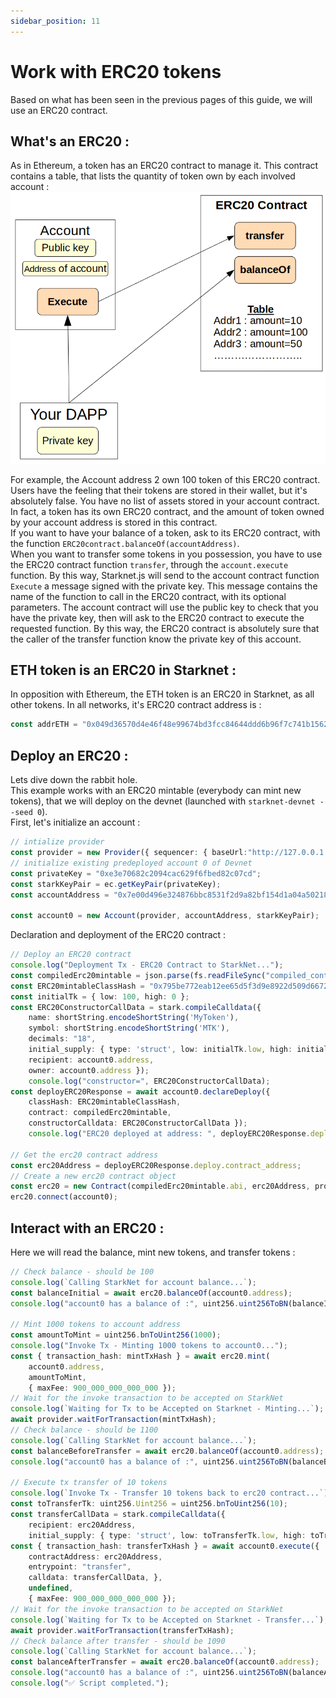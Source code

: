 ```yaml
---
sidebar_position: 11
---
```

# Work with ERC20 tokens
Based on what has been seen in the previous pages of this guide, we will use an ERC20 contract.
## What's an ERC20 :
As in Ethereum, a token has an ERC20 contract to manage it. This contract contains a table, that lists the quantity of token own by each involved account :
![](./pictures/ERC20.png)

For example, the Account address 2 own 100 token of this ERC20 contract.  
Users have the feeling that their tokens are stored in their wallet, but it's absolutely false. You have no list of assets stored in your account contract. In fact, a token has its own ERC20 contract, and the amount of token owned by your account address is stored in this contract.  
If you want to have your balance of a token, ask to its ERC20 contract, with the function `ERC20contract.balanceOf(accountAddress)`.  
When you want to transfer some tokens in you possession, you have to use the ERC20 contract function `transfer`, through the `account.execute` function. By this way, Starknet.js will send to the account contract function `Execute` a message signed with the private key. This message contains the name of the function to call in the ERC20 contract, with its optional parameters. The account contract will use the public key to check that you have the private key, then will ask to the ERC20 contract to execute the requested function. By this way, the ERC20 contract is absolutely sure that the caller of the transfer function know the private key of this account.

## ETH token is an ERC20 in Starknet :
In opposition with Ethereum, the ETH token is an ERC20 in Starknet, as all other tokens. In all networks, it's ERC20 contract address is : 
```typescript
const addrETH = "0x049d36570d4e46f48e99674bd3fcc84644ddd6b96f7c741b1562b82f9e004dc7";
```

## Deploy an ERC20 :
Lets dive down the rabbit hole.  
This example works with an ERC20 mintable (everybody can mint new tokens), that we will deploy on the devnet (launched with `starknet-devnet --seed 0`).   
First, let's initialize an account :
```typescript
// intialize provider
const provider = new Provider({ sequencer: { baseUrl:"http://127.0.0.1:5050"  } });
// initialize existing predeployed account 0 of Devnet
const privateKey = "0xe3e70682c2094cac629f6fbed82c07cd";
const starkKeyPair = ec.getKeyPair(privateKey);
const accountAddress = "0x7e00d496e324876bbc8531f2d9a82bf154d1a04a50218ee74cdd372f75a551a";

const account0 = new Account(provider, accountAddress, starkKeyPair);
```

Declaration and deployment of the ERC20 contract :
```typescript
// Deploy an ERC20 contract 
console.log("Deployment Tx - ERC20 Contract to StarkNet...");
const compiledErc20mintable = json.parse(fs.readFileSync("compiled_contracts/ERC20MintableOZ051.json").toString("ascii"));
const ERC20mintableClassHash = "0x795be772eab12ee65d5f3d9e8922d509d6672039978acc98697c0a563669e8";
const initialTk = { low: 100, high: 0 };
const ERC20ConstructorCallData = stark.compileCalldata({ 
    name: shortString.encodeShortString('MyToken'), 
    symbol: shortString.encodeShortString('MTK'), 
    decimals: "18", 
    initial_supply: { type: 'struct', low: initialTk.low, high: initialTk.high }, 
    recipient: account0.address, 
    owner: account0.address });
    console.log("constructor=", ERC20ConstructorCallData);
const deployERC20Response = await account0.declareDeploy({ 
    classHash: ERC20mintableClassHash, 
    contract: compiledErc20mintable, 
    constructorCalldata: ERC20ConstructorCallData });
    console.log("ERC20 deployed at address: ", deployERC20Response.deploy.contract_address);

// Get the erc20 contract address
const erc20Address = deployERC20Response.deploy.contract_address;
// Create a new erc20 contract object
const erc20 = new Contract(compiledErc20mintable.abi, erc20Address, provider);
erc20.connect(account0);
```


## Interact with an ERC20 :
Here we will read the balance, mint new tokens, and transfer tokens :
```typescript
// Check balance - should be 100
console.log(`Calling StarkNet for account balance...`);
const balanceInitial = await erc20.balanceOf(account0.address);
console.log("account0 has a balance of :", uint256.uint256ToBN(balanceInitial.balance).toString());

// Mint 1000 tokens to account address
const amountToMint = uint256.bnToUint256(1000);
console.log("Invoke Tx - Minting 1000 tokens to account0...");
const { transaction_hash: mintTxHash } = await erc20.mint(
	account0.address, 
	amountToMint, 
	{ maxFee: 900_000_000_000_000 });
// Wait for the invoke transaction to be accepted on StarkNet
console.log(`Waiting for Tx to be Accepted on Starknet - Minting...`);
await provider.waitForTransaction(mintTxHash);
// Check balance - should be 1100
console.log(`Calling StarkNet for account balance...`);
const balanceBeforeTransfer = await erc20.balanceOf(account0.address);
console.log("account0 has a balance of :", uint256.uint256ToBN(balanceBeforeTransfer.balance).toString());

// Execute tx transfer of 10 tokens
console.log(`Invoke Tx - Transfer 10 tokens back to erc20 contract...`);
const toTransferTk: uint256.Uint256 = uint256.bnToUint256(10);
const transferCallData = stark.compileCalldata({ 
	recipient: erc20Address, 
	initial_supply: { type: 'struct', low: toTransferTk.low, high: toTransferTk.high } });
const { transaction_hash: transferTxHash } = await account0.execute({ 
	contractAddress: erc20Address, 
	entrypoint: "transfer", 
	calldata: transferCallData, }, 
	undefined, 
	{ maxFee: 900_000_000_000_000 });
// Wait for the invoke transaction to be accepted on StarkNet
console.log(`Waiting for Tx to be Accepted on Starknet - Transfer...`);
await provider.waitForTransaction(transferTxHash);
// Check balance after transfer - should be 1090
console.log(`Calling StarkNet for account balance...`);
const balanceAfterTransfer = await erc20.balanceOf(account0.address);
console.log("account0 has a balance of :", uint256.uint256ToBN(balanceAfterTransfer.balance).toString());
console.log("✅ Script completed.");
```
